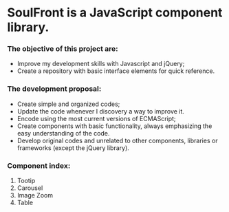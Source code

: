 <h1>SoulFront is a JavaScript component library.</h1>

<h3>The objective of this project are:</h3>

- Improve my development skills with Javascript and jQuery;
- Create a repository with basic interface elements for quick reference.

<h3>The development proposal:</h3>

- Create simple and organized codes;
- Update the code whenever I discovery a way to improve it.
- Encode using the most current versions of ECMAScript;
- Create components with basic functionality, always emphasizing the easy understanding of the code.
- Develop original codes and unrelated to other components, libraries or frameworks (except the jQuery library).

<h3>Component index:</h3>

<ol>
  <li>Tootip</li>
  <li>Carousel</li>
  <li>Image Zoom</li>
  <li>Table</li>
</ol>

